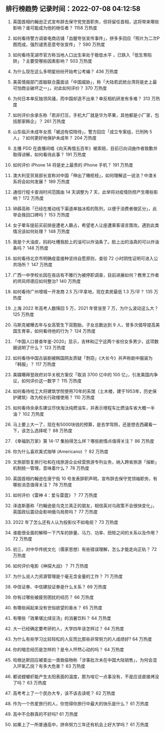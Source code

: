 
## 排行榜趋势 记录时间：2022-07-08 04:12:58
  
  1. 英国首相约翰逊正式宣布辞去保守党党首职务，但将留任首相，这将带来哪些影响？谁可能成为他的继任者？ 1158 万热度
    
  2. 如何看待警方调查电商店铺「血腥夸张宣传事件」，拼多多回应「照片为二次P图而成，强烈谴责恶意夸张宣传」？ 590 万热度
    
  3. 如何看待芜湖市官方称当地人口出生率处于极低水平 ，已跌入「低生育陷阱」？主要受哪些因素影响？ 503 万热度
    
  4. 为什么现在这么多明星纷纷开始考公考编？ 436 万热度
    
  5. 美英情报部门首脑联合露面谈「中国威胁」，称「大陆若武统台湾将是史上最可怕商业破坏之一」，对此如何评价？ 370 万热度
    
  6. 为何日本单反独领风骚，而中国却造不出来？单反相机研发有多难？ 313 万热度
    
  7. 如何评价余承东称「若非打压，手机大厂就是华为苹果，其他都是小厂家，包括那家韩企」？ 261 万热度
    
  8. 山东临沂未成年女孩「被迫有偿陪侍」，警方回应「成立专案组，已刑拘 5 人」？如何更好地保护未成年？ 204 万热度
    
  9. 主播 PDD 在直播间唱《向天再借五百年》被索赔，目前已向词曲作者致歉并取得谅解，如何看待此事？ 191 万热度
    
  10. 如何评价 iPhone 14 将是史上最贵的 iPhone 手机？ 191 万热度
    
  11. 澳大利亚贸易部长宣称对中国「伸出了橄榄枝」，如何理解这一说法？中澳关系将会如何发展？ 189 万热度
    
  12. 通信行程卡查询时间范围由 14 天调整为 7 天，此举将对疫情防控产生哪些影响？ 172 万热度
    
  13. 钟薛高称「已经在推动线下渠道单独冰柜的陈列，以便于消费者做区分」，此举会挽回口碑吗？ 153 万热度
    
  14. 女子晕车提前买前排座遭老人霸占，希望老人让座遭乘客语言围攻。遇到此类情况该如何处理？ 148 万热度
    
  15. 我是个大油皮，妈妈吐槽我脸上的油可以炸油条了。脸上出的油真的可以炸油条吗？ 148 万热度
    
  16. 如何看待北京市明确疫苗接种坚持自愿原则，查验 72 小时阴性证明可进入公共场所？ 147 万热度
    
  17. 广西一中学校长因在夜店有不雅行为被停职调查，目前进展如何？教育工作者的师风师德应如何整治? 140 万热度
    
  18. 如何看待广州增城一开发商 2.5 万/平拿地，现在卖房最低 1.3 万/平？ 135 万热度
    
  19. 上海 2022 年高考人数降回 5 万，2021 年曾涨至 7 万，为什么波动这么大？ 125 万热度
    
  20. 马斯克被曝去年与女高管生下双胞胎，子女总数达到 9 人，曾多次倡导提高美国生育率，如何看待他的行为？ 124 万热度
    
  21. 「中国人口普查年鉴-2020」显示，吉林和辽宁这两个省份女多男少，这项数据说明了什么？ 123 万热度
    
  22. 如何看待中国古装剧被韩国网友质疑「剽窃」《大长今》并声称剧中服装为「韩服」？ 117 万热度
    
  23. 美媒曝拜登政府对华关税方案仅「取消 3700 亿中的 100 亿」，引发美国内争议，如何评价这一数字？ 115 万热度
    
  24. 如何看待哈工大将建筑学院使用70年的系馆（土木楼，建于1953年，历史保护建筑）改为校长行政楼使用？ 110 万热度
    
  25. 如何看待余承东建议尽快淘汰纯燃油车，并表示增程车比燃油车省大概一半油？ 102 万热度
    
  26. 马上要上大一了，现在有5000块钱的预算，是去学驾照，还是想去西藏看一下，该怎么选择呢？ 88 万热度
    
  27. 《幸福到万家》第 14-17 集拍得怎么样？哪些剧情点值得关注？ 86 万热度
    
  28. 你为什么喜欢美式咖啡 (Americano) ？ 82 万热度
    
  29. 文旅部恢复旅行社和在线旅游企业经营旅游专列业务，纳入跨省旅游「熔断」机制统一管理，意味着什么？ 78 万热度
    
  30. 英国首相约翰逊在唐宁街 10 号发表辞职声明，宣布辞去保守党领袖职务，有哪些消息值得关注？ 78 万热度
    
  31. 如何评价《雷神 4：爱与雷霆》？ 77 万热度
    
  32. 泽连斯基称「约翰逊是乌克兰真正的朋友，相信英对乌政策不会很快变化」，英国政坛震动会影响俄乌局势吗？ 77 万热度
    
  33. 2022 年了怎么还有人认为投影仪不如电视？ 73 万热度
    
  34. 谁能很全面的解释一下汽车的排量、马力、功率、扭矩之间的关系以及作用？ 72 万热度
    
  35. 初三，对中华传统文化（儒家思想）有些错误理解，怎么才能走向正轨？ 72 万热度
    
  36. 如何评价电影《神探大战》？ 71 万热度
    
  37. 为什么说人力资源管理是个毫无含金量的工作？ 71 万热度
    
  38. 中信证券、中信建投证券是什么关系？ 69 万热度
    
  39. 你有过哪些被疲劳困扰的经历？ 66 万热度
    
  40. 有哪些闻起来没有世俗欲望的香水？ 65 万热度
    
  41. 有哪些「效果堪比绿豆汤」的消暑饮料？ 64 万热度
    
  42. 大一已经确定要考研的人，大学四年该怎样过？ 64 万热度
    
  43. 为什么有些学习比较轻松的人反而比那些非常努力的人成绩好? 64 万热度
    
  44. 你的暗恋经历是怎样的？是令人怦然心动的吗？ 64 万热度
    
  45. 哈根达斯回应被查出一类致癌物称「涉事批次未在中国大陆销售」，为何会混入环氧乙烷？有多大危害？ 63 万热度
    
  46. 都说螳螂虾能产生太阳表面的温度，那为啥它一点事没有，不是应该直接烤没了吗？ 63 万热度
    
  47. 高考考上了一个民办大专，该不该去读呢？ 62 万热度
    
  48. 作为一个热爱旅行的人，你觉得你旅行中最大的快乐是什么？ 61 万热度
    
  49. 高中不合群真的不好吗? 61 万热度
    
  50. 如果上了一所普通高中，拼命努力三年还有机会上好大学吗？ 61 万热度
    